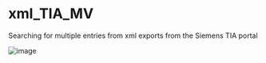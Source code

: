 # xml_TIA_MV
Searching for multiple entries from xml exports from the Siemens TIA portal


![image](https://user-images.githubusercontent.com/50913838/160375999-fb357553-c629-4757-8b89-841bc7936e25.png)

